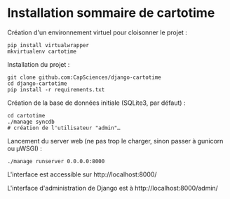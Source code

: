 
# Installation sommaire de cartotime

Création d'un environnement virtuel pour cloisonner le projet :

	pip install virtualwrapper
	mkvirtualenv cartotime

Installation du projet :

	git clone github.com:CapSciences/django-cartotime
	cd django-cartotime
	pip install -r requirements.txt

Création de la base de données initiale (SQLite3, par défaut) :

	cd cartotime
	./manage syncdb
	# création de l'utilisateur "admin"…

Lancement du server web (ne pas trop le charger, sinon passer à gunicorn ou µWSGI) :

	./manage runserver 0.0.0.0:8000

L'interface est accessible sur http://localhost:8000/

L'interface d'administration de Django est à http://localhost:8000/admin/

